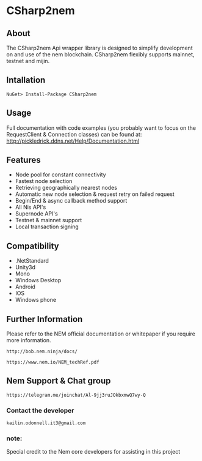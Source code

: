 # CSharp2nem

## About

The CSharp2nem Api wrapper library is designed to simplify development on and use of the nem blockchain. CSharp2nem flexibly supports mainnet, testnet and mijin.

## Intallation

	NuGet> Install-Package CSharp2nem

## Usage

Full documentation with code examples (you probably want to focus on the RequestClient & Connection classes) can be found at: 
http://pickledrick.ddns.net/Help/Documentation.html


## Features

- Node pool for constant connectivity
- Fastest node selection
- Retrieving geographically nearest nodes
- Automatic new node selection & request retry on failed request
- Begin/End & async callback method support
- All Nis API's
- Supernode API's
- Testnet & mainnet support
- Local transaction signing

## Compatibility

- .NetStandard
- Unity3d
- Mono
- Windows Desktop
- Android
- IOS 
- Windows phone

## Further Information

Please refer to the NEM official documentation or whitepaper if you require more information.

	http://bob.nem.ninja/docs/
	
	https://www.nem.io/NEM_techRef.pdf
	
## Nem Support & Chat group

	https://telegram.me/joinchat/Al-9jj3ruJOkbxmwQ7wy-Q
	
### Contact the developer

	kailin.odonnell.it3@gmail.com
	
### note:

Special credit to the Nem core developers for assisting in this project
